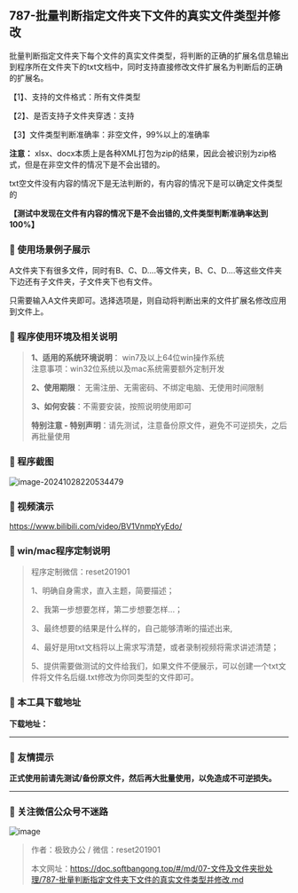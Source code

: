 ## 787-批量判断指定文件夹下文件的真实文件类型并修改

批量判断指定文件夹下每个文件的真实文件类型，将判断的正确的扩展名信息输出到程序所在文件夹下的txt文档中，同时支持直接修改文件扩展名为判断后的正确的扩展名。

【1】、支持的文件格式：所有文件类型

【2】、是否支持子文件夹穿透：支持  

【3】文件类型判断准确率：非空文件，99%以上的准确率

**注意：** xlsx、docx本质上是各种XML打包为zip的结果，因此会被识别为zip格式，但是在非空文件的情况下是不会出错的。

txt空文件没有内容的情况下是无法判断的，有内容的情况下是可以确定文件类型的

**【测试中发现在文件有内容的情况下是不会出错的,文件类型判断准确率达到100%】**

### 📑 使用场景例子展示

A文件夹下有很多文件，同时有B、C、D....等文件夹，B、C、D....等这些文件夹下边还有子文件夹，子文件夹下也有文件。

只需要输入A文件夹即可。选择选项是，则自动将判断出来的文件扩展名修改应用到文件上。

### 📑 程序使用环境及相关说明

> **1、适用的系统环境说明**： win7及以上64位win操作系统  
> 注意事项：win32位系统以及mac系统需要额外定制开发  
>
> **2、使用期限**： 无需注册、无需密码、不绑定电脑、无使用时间限制  
>
> **3、如何安装**：不需要安装，按照说明使用即可  
>
> **特别注意 - 特别声明**：请先测试，注意备份原文件，避免不可逆损失，之后再批量使用

### 📑 程序截图

![image-20241028220534479](https://s2.loli.net/2024/11/01/KA5NM7abVcspEfS.png) 

### 📑 视频演示

https://www.bilibili.com/video/BV1VnmpYyEdo/

### 📑 win/mac程序定制说明

> 程序定制微信：reset201901  
>
> 1、明确自身需求，直入主题，简要描述；
>
> 2、我第一步想要怎样，第二步想要怎样...； 
>
> 3、最终想要的结果是什么样的，自己能够清晰的描述出来,  
>
> 4、最好是用txt文档将以上需求写清楚，或者录制视频将需求讲述清楚；  
>
> 5、提供需要做测试的文件给我们，如果文件不便展示，可以创建一个txt文件将文件名后缀.txt修改为你同类型的文件即可。  

### 📑 本工具下载地址

**下载地址：**

------

### 📑 友情提示

**正式使用前请先测试/备份原文件，然后再大批量使用，以免造成不可逆损失。**

------

### 📑 关注微信公众号不迷路

![image](https://s2.loli.net/2024/11/02/tK9T7jxLcuv5rUk.png)

> 作者：极致办公  /  微信：reset201901
>
> 本文网址：https://doc.softbangong.top/#/md/07-文件及文件夹批处理/787-批量判断指定文件夹下文件的真实文件类型并修改.md